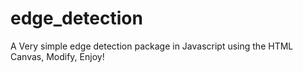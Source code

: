 # edge_detection
A Very simple edge detection package in Javascript using the HTML Canvas, Modify, Enjoy!
